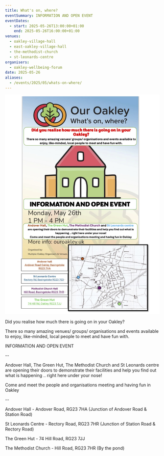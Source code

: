```yaml
---
title: What's on, where?
eventSummary: INFORMATION AND OPEN EVENT
eventDates:
  - start: 2025-05-26T13:00:00+01:00
    end: 2025-05-26T16:00:00+01:00
venues:
  - oakley-village-hall
  - east-oakley-village-hall
  - the-methodist-church
  - st-leonards-centre
organisers:
  - oakley-wellbeing-forum
date: 2025-05-26
aliases:
  - /events/2025/05/whats-on-where/
---
```

![Our Oakley - What's On, Where? poster. Green, red and orange drawing of a hall. Date and time of event advertised. Map of venues](our-oakley-event-26th-may-25.jpg "Our Oakley What's on, where?")

Did you realise how much there is going on in your Oakley?

There so many amazing venues/ groups/ organisations and events available to enjoy, like-minded, local people to meet and have fun with.

INFORMATION AND OPEN EVENT

\--

Andover Hall, The Green Hut, The Methodist Church and St Leonards centre are opening their doors to demonstrate their facilities and help you find out what is happening .. right here under your nose!

Come and meet the people and organisations meeting and having fun in Oakley

\--

Andover Hall - Andover Road, RG23 7HA (Junction of Andover Road & Station Road)

St Leonards Centre - Rectory Road, RG23 7HR (Junction of Station Road & Rectory Road)

The Green Hut - 74 Hill Road, RG23 7JJ

The Methodist Church - Hill Road, RG23 7HR (By the pond)
